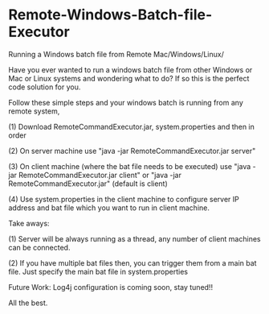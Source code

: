 # Remote-Windows-Batch-file-Executor
Running a Windows batch file from Remote Mac/Windows/Linux/

Have you ever wanted to run a windows batch file from other Windows or Mac or Linux systems and wondering what to do?
If so this is the perfect code solution for you.

Follow these simple steps and your windows batch is running from any remote system,

(1) Download RemoteCommandExecutor.jar, system.properties and then in order

(2) On server machine use  "java -jar RemoteCommandExecutor.jar server" 

(3) On client machine (where the bat file needs to be executed) use  "java -jar RemoteCommandExecutor.jar client" or "java -jar RemoteCommandExecutor.jar" (default is client)

(4) Use system.properties in the client machine to configure server IP address and bat file which you want to run in client machine.


Take aways: 

(1) Server will be always running as a thread, any number of client machines can be connected.

(2) If you have multiple bat files then, you can trigger them from a main bat file. Just specify the main bat file in system.properties

Future Work:
Log4j configuration is coming soon, stay tuned!!

All the best.
